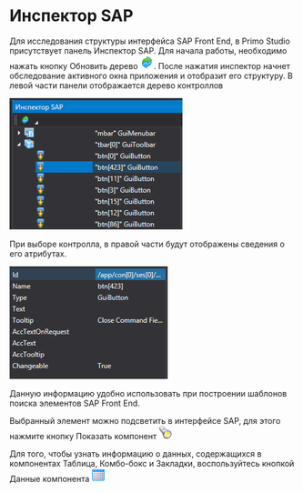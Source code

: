 # Инспектор SAP

Для исследования структуры интерфейса SAP Front End, в Primo Studio присутствует панель Инспектор SAP. Для начала работы, необходимо нажать кнопку Обновить дерево ![](<../../.gitbook/assets/0 (73).png>). После нажатия инспектор начнет обследование активного окна приложения и отобразит его структуру. В левой части панели отображается дерево контроллов

![](<../../.gitbook/assets/1 (4).png>)

При выборе контролла, в правой части будут отображены сведения о его атрибутах.

![](<../../.gitbook/assets/2 (4).png>)

Данную информацию удобно использовать при построении шаблонов поиска элементов SAP Front End.

Выбранный элемент можно подсветить в интерфейсе SAP, для этого нажмите кнопку Показать компонент <img src="../../.gitbook/assets/image (652).png" alt="" data-size="line">&#x20;

Для того, чтобы узнать информацию о данных, содержащихся в компонентах Таблица, Комбо-бокс и Закладки, воспользуйтесь кнопкой Данные компонента <img src="../../.gitbook/assets/btnGetData.png" alt="" data-size="line">&#x20;

